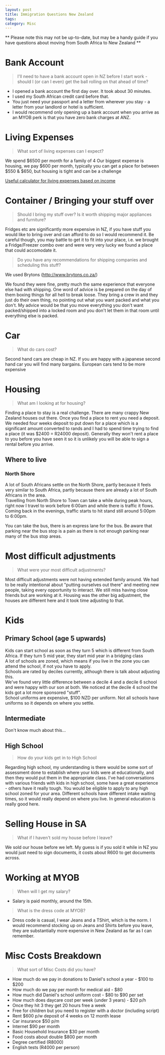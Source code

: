 ```yaml
---
layout: post
title: Immigration Questions New Zealand
tags: 
category: Misc
---
```


** Please note this may not be up-to-date, but may be a handy guide if you have questions about moving from South Africa to New Zealand **

# Bank Account

> I'll need to have a bank account open in NZ before I start work - should I (or can I even) get the ball rolling on that ahead of time?

* I opened a bank account the first day over. It took about 30 minutes.   
* I used my South African credit card before that.  
* You just need your passport and a letter from wherever you stay - a letter from your landlord or hotel is sufficient.  
* I would recommend only opening up a bank account when you arrive as an MYOB perk is that you have zero bank charges at ANZ.   

# Living Expenses

> What sort of living expenses can I expect?

We spend $6500 per month for a family of 4
Our biggest expense is housing, we pay $600 per month, typically you can get a place for between $550 & $650, but housing is tight and can be a challenge

[Useful calculator for living expenses based on income](http://insights.nzherald.co.nz/article/rental-affordability/)  

# Container / Bringing your stuff over

> Should I bring my stuff over? Is it worth shipping major appliances and furniture? 

Fridges etc are significantly more expensive in NZ, if you have stuff you would like to bring over and can afford to do so I would recommend it. Be careful though, you may battle to get it to fit into your place, i.e. we brought a Fridge/Freezer combo over and were very very lucky we found a place that could accomodate it.

> Do you have any recommendations for shipping companies and scheduling this stuff?

We used Brytons (http://www.brytons.co.za/)

We found they were fine, pretty much the same experience that everyone else had with shipping. One word of advice is be prepared on the day of them boxing things for all hell to break loose. They bring a crew in and they just do their own thing, no pointing out what you want packed and what you don't. My advice would be that you move everything you don't want packed/shipped into a locked room and you don't let them in that room until everything else is packed.

# Car

> What do cars cost?

Second hand cars are cheap in NZ. If you are happy with a japanese second hand car you will find many bargains. European cars tend to be more expensive

# Housing

> What am I looking at for housing?  

Finding a place to stay is a real challenge. There are many crappy New Zealand houses out there. Once you find a place to rent you need a deposit. We needed four weeks deposit to put down for a place which is a significant amount converted to rands and I had to spend time trying to find a place (it was $2400 = R24000 deposit).
Generally they won't rent a place to you before you have seen it so it is unlikely you will be able to sign a rental before you arrive.

## Where to live

### North Shore

A lot of South Africans settle on the North Shore, partly because it feels very similar to South Africa, partly because there are already a lot of South Africans in the area.  
Travelling from North Shore to Town can take a while during peak hours, right now I travel to work before 6:00am and while there is traffic it flows. Coming back in the evenings, traffic starts to hit stand still around 5:00pm to 6:00pm.

You can take the bus, there is an express lane for the bus. Be aware that parking near the bus stop is a pain as there is not enough parking near many of the bus stop areas.

# Most difficult adjustments

> What were your most difficult adjustments?  

Most difficult adjustments were not having extended family around. We had to be really intentional about "putting ourselves out there" and meeting new people, taking every opportunity to interact. We still miss having close friends but are working at it. Housing was the other big adjustment, the houses are different here and it took time adjusting to that.

# Kids

## Primary School (age 5 upwards)

Kids can start school as soon as they turn 5 which is different from South Africa. If they turn 5 mid year, they start mid year in a bridging class  
A lot of schools are zoned, which means if you live in the zone you can attend the school, if not you have to apply.  
Schools are rated by deciles currently, although there is talk about adjusting this.   
We've found very little difference between a decile 4 and a decile 6 school and were happy with our son at both. 
We noticed at the decile 4 school the kids got a lot more sponsored "stuff".  
School uniforms are expensive, $100 NZD per uniform. Not all schools have uniforms so it depends on where you settle. 

## Intermediate

Don't know much about this...

## High School

> How do your kids get in to High School  

Regarding high school, my understanding is there would be some sort of assessment done to establish where your kids were at educationally, and then they would put them in the appropriate class. I've had conversations with various friends with kids in high school, some have a great experience - others have it really tough. You would be eligible to apply to any high school zoned for your area. Different schools have different intake waiting times, so it would really depend on where you live. In general education is really good here.

# Selling House in SA

> What if I haven't sold my house before I leave?  

We sold our house before we left. My guess is if you sold it while in NZ you would just need to sign documents, it costs about R600 to get documents across.

# Working at MYOB

> When will I get my salary?  

* Salary is paid monthly, around the 15th. 

> What is the dress code at MYOB?  

* Dress code is casual, I wear Jeans and a TShirt, which is the norm. I would recommend stocking up on Jeans and Shirts before you leave, they are substantially more expensive in New Zealand as far as I can remember.

# Misc Costs Breakdown

> What sort of Misc Costs did you have?

- How much do we pay in donations to Daniel's school a year - $100 to $200  
- How much do we pay per month for medical aid - $80  
- How much did Daniel's school uniform cost - $80 to $90 per set  
- How much does daycare cost per week (under 3 years) - $20 p/h  
- Once they hit 3 they get 20 hours free a week  
- Free for children but you need to register with a doctor (including script)  
- Rent $600 p/w deposit of 4 weeks on 12 month lease  
- Car insurance $50 p/m  
- Internet $90 per month  
- Basic Household Insurance $30 per month  
- Food costs about double $800 per month  
- Degree certified (R8000)  
- English tests (R4000 per person)  
